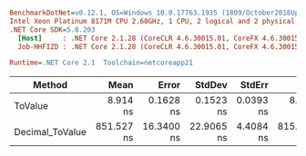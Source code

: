``` ini

BenchmarkDotNet=v0.12.1, OS=Windows 10.0.17763.1935 (1809/October2018Update/Redstone5), VM=Hyper-V
Intel Xeon Platinum 8171M CPU 2.60GHz, 1 CPU, 2 logical and 2 physical cores
.NET Core SDK=5.0.203
  [Host]     : .NET Core 2.1.28 (CoreCLR 4.6.30015.01, CoreFX 4.6.30015.01), X64 RyuJIT
  Job-HHFIZD : .NET Core 2.1.28 (CoreCLR 4.6.30015.01, CoreFX 4.6.30015.01), X64 RyuJIT

Runtime=.NET Core 2.1  Toolchain=netcoreapp21  

```
|          Method |       Mean |      Error |     StdDev |    StdErr |        Min |        Max |     Median | Ratio | MannWhitney(5%) | RatioSD |
|---------------- |-----------:|-----------:|-----------:|----------:|-----------:|-----------:|-----------:|------:|---------------- |--------:|
|         ToValue |   8.914 ns |  0.1628 ns |  0.1523 ns | 0.0393 ns |   8.682 ns |   9.142 ns |   8.887 ns |  1.00 |            Base |    0.00 |
| Decimal_ToValue | 851.527 ns | 16.3400 ns | 22.9065 ns | 4.4084 ns | 815.762 ns | 905.894 ns | 844.999 ns | 95.89 |          Slower |    3.32 |
